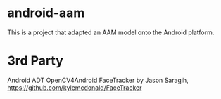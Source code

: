 android-aam
===========


This is a project that adapted an AAM model onto the Android platform.


3rd Party
=========
Android ADT
OpenCV4Android
FaceTracker by Jason Saragih, https://github.com/kylemcdonald/FaceTracker
